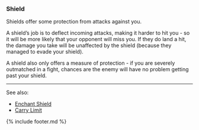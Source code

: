 ### Shield
Shields offer some protection from attacks against you.

A shield’s job is to deflect incoming attacks, making it harder to hit you - so it will be more likely that your
  opponent will miss you. If they do land a hit, the damage you take will be unaffected by the shield (because they
  managed to evade your shield).

A shield also only offers a measure of protection - if you are severely outmatched in a fight, chances are the
  enemy will have no problem getting past your shield.

---

See also:
 - [Enchant Shield](../locations/alchemist/enchant_shield.md)
 - [Carry Limit](carry_limit.md)

{% include footer.md %}